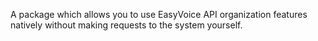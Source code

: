 A package whiсh allows you to use EasyVoice API organization features natively without making requests to the system yourself.